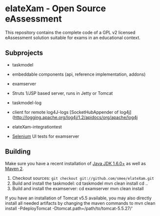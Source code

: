 # elateXam - Open Source eAssessment #

This repository contains the complete code of a GPL v2 licensed eAssessment solution suitable for exams in an educational context.

Subprojects
-----------

* taskmodel  
 - embeddable components (api, reference implementation, addons)
* examserver 
 - Struts 1/JSP based server, runs in Jetty or Tomcat
* taskmodel-log 
 - client for remote log4J-logs [SocketHubAppender of log4j](http://logging.apache.org/log4j/1.2/apidocs/org/apache/log4j
* elateXam-integrationtest 
 - [Selenium](http://seleniumhq.org/) UI tests for examserver

Building
---------

Make sure you have a recent installation of [Java JDK 1.6.0+](http://www.oracle.com/technetwork/java/javase/downloads/index.html) as well as [Maven 2](http://maven.apache.org/download.html).

1. Checkout sources: `git checkout git://github.com/smee/elateXam.git`
2. Build and install the taskmodel:
    cd taskmodel
    mvn clean install
    cd ..
3. Build and install the examserver:
    cd examserver
    mvn clean install

If you have an installation of Tomcat v5.5 available, you may also directly install all needed artifacts by changing the maven commands to
    mvn clean install -PdeployTomcat -Dtomcat.path=/path/to/tomcat-5.5.27/'
